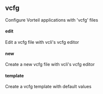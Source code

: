 ## vcfg
Configure Vorteil applications with 'vcfg' files

#### edit
Edit a vcfg file with vcli's vcfg editor

#### new
Create a new vcfg file with vcli's vcfg editor

#### template
Create a vcfg template with default values
